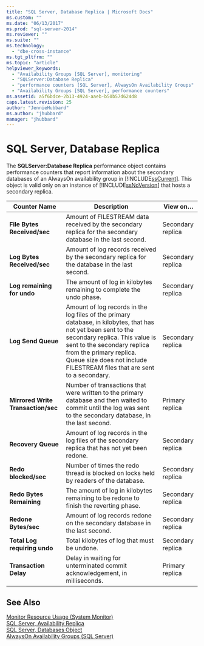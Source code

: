 ```yaml
---
title: "SQL Server, Database Replica | Microsoft Docs"
ms.custom: ""
ms.date: "06/13/2017"
ms.prod: "sql-server-2014"
ms.reviewer: ""
ms.suite: ""
ms.technology: 
  - "dbe-cross-instance"
ms.tgt_pltfrm: ""
ms.topic: "article"
helpviewer_keywords: 
  - "Availability Groups [SQL Server], monitoring"
  - "SQLServer:Database Replica"
  - "performance counters [SQL Server], AlwaysOn Availability Groups"
  - "Availability Groups [SQL Server], performance counters"
ms.assetid: a5f6bdce-2b13-4924-aaeb-b50b57d624d8
caps.latest.revision: 25
author: "JennieHubbard"
ms.author: "jhubbard"
manager: "jhubbard"
---
```

# SQL Server, Database Replica
  The **SQLServer:Database Replica** performance object contains performance counters that report information about the secondary databases of an AlwaysOn availability group in [!INCLUDE[ssCurrent](../includes/sscurrent-md.md)]. This object is valid only on an instance of [!INCLUDE[ssNoVersion](../includes/ssnoversion-md.md)] that hosts a secondary replica.  
  
|Counter Name|Description|View on…|  
|------------------|-----------------|--------------|  
|**File Bytes Received/sec**|Amount of FILESTREAM data received by the secondary replica for the secondary database in the last second.|Secondary replica|  
|**Log Bytes Received/sec**|Amount of log records received by the secondary replica for the database in the last second.|Secondary replica|  
|**Log remaining for undo**|The amount of log in kilobytes remaining to complete the undo phase.|Secondary replica|  
|**Log Send Queue**|Amount of log records in the log files of the primary database, in kilobytes, that has not yet been sent to the secondary replica. This value is sent to the secondary replica from the primary replica. Queue size does not include FILESTREAM files that are sent to a secondary.|Secondary replica|  
|**Mirrored Write Transaction/sec**|Number of transactions that were written to the primary database and then waited to commit until the log was sent to the secondary database, in the last second.|Primary replica|  
|**Recovery Queue**|Amount of log records in the log files of the secondary replica that has not yet been redone.|Secondary replica|  
|**Redo blocked/sec**|Number of times the redo thread is blocked on locks held by readers of the database.|Secondary replica|  
|**Redo Bytes Remaining**|The amount of log in kilobytes remaining to be redone to finish the reverting phase.|Secondary replica|  
|**Redone Bytes/sec**|Amount of log records redone on the secondary database in the last second.|Secondary replica|  
|**Total Log requiring undo**|Total kilobytes of log that must be undone.|Secondary replica|  
|**Transaction Delay**|Delay in waiting for unterminated commit acknowledgement, in milliseconds.|Primary replica|  
  
## See Also  
 [Monitor Resource Usage &#40;System Monitor&#41;](../../2014/database-engine/monitor-resource-usage-system-monitor.md)   
 [SQL Server, Availability Replica](../../2014/database-engine/sql-server-availability-replica.md)   
 [SQL Server, Databases Object](../../2014/database-engine/sql-server-databases-object.md)   
 [AlwaysOn Availability Groups (SQL Server)](availability-groups/windows/always-on-availability-groups-sql-server.md)  
  
  